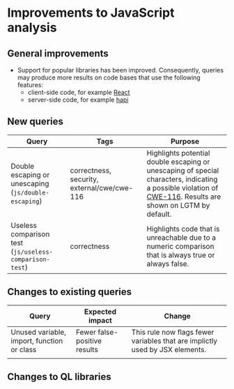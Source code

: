 # Improvements to JavaScript analysis

## General improvements

* Support for popular libraries has been improved. Consequently, queries may produce more results on code bases that use the following features:
  - client-side code, for example [React](https://reactjs.org/)
  - server-side code, for example [hapi](https://hapijs.com/)

## New queries

| **Query**                                     | **Tags**                                             | **Purpose**                                                                                                                                                                 |
|-----------------------------------------------|------------------------------------------------------|-----------------------------------------------------------------------------------------------------------------------------------------------------------------------------|
| Double escaping or unescaping (`js/double-escaping`) | correctness, security, external/cwe/cwe-116 | Highlights potential double escaping or unescaping of special characters, indicating a possible violation of [CWE-116](https://cwe.mitre.org/data/definitions/116.html). Results are shown on LGTM by default. |
| Useless comparison test (`js/useless-comparison-test`) | correctness | Highlights code that is unreachable due to a numeric comparison that is always true or always false. |

## Changes to existing queries

| **Query**                                  | **Expected impact**          | **Change**                                                                   |
|--------------------------------------------|------------------------------|------------------------------------------------------------------------------|
| Unused variable, import, function or class | Fewer false-positive results | This rule now flags fewer variables that are implictly used by JSX elements. |
|                                            |                              |                                                                              |

## Changes to QL libraries
